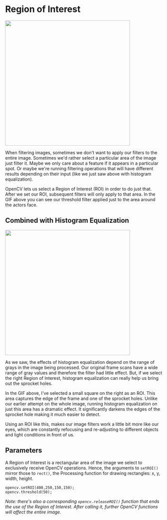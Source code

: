 # Region of Interest

<img src="http://gregborenstein.com/assets/opencv/region_of_interest.gif" width="400px" />

When filtering images, sometimes we don't want to apply our filters to the entire image. Sometimes we'd rather select a particular area of the image just filter it. Maybe we only care about a feature if it appears in a particular spot. Or maybe we're running filtering operations that will have different results depending on their input (like we just saw above with histogram equalization).

OpenCV lets us select a Region of Interest (ROI) in order to do just that. After we set our ROI, subsequent filters will only apply to that area. In the GIF above you can see our threshold filter applied just to the area around the actors face.

## Combined with Histogram Equalization

<img src="http://gregborenstein.com/assets/opencv/roi_histogram.gif" width="400px" />

As we saw, the effects of histogram equalization depend on the range of grays in the image being processed. Our original frame scans have a wide range of gray values and therefore the filter had little effect. But, if we select the right Region of Interest, histogram equalization can really help us bring out the sprocket holes.

In the GIF above, I've selected a small square on the right as an ROI. This area captures the edge of the frame and one of the sprocket holes. Unlike our earlier attempt on the whole image, running histogram equalization on just this area has a dramatic effect. It significantly darkens the edges of the sprocket hole making it much easier to detect.

Using an ROI like this, makes our image filters work a little bit more like our eyes, which are constantly refocusing and re-adjusting to different objects and light conditions in front of us.

## Parameters

A Region of Interest is a rectangular area of the image we select to exclusively receive OpenCV operations. Hence, the arguments to <code>setROI()</code> mirror those to <code>rect()</code>, the Processing function for drawing rectangles: x, y, width, height.

    opencv.setROI(400,250,150,150);
    opencv.threshold(50);

_Note: there's also a corresponding <code>opencv.releaseROI()</code> function that ends the use of the Region of Interest. After calling it, further OpenCV functions will affect the entire image._